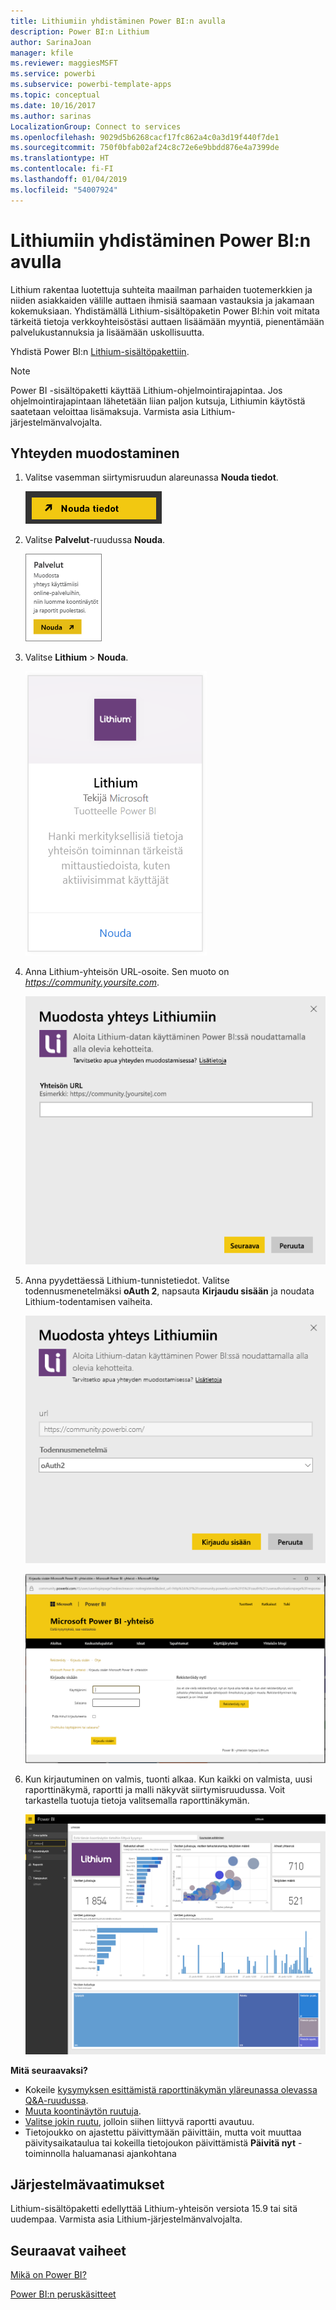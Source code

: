 ```yaml
---
title: Lithiumiin yhdistäminen Power BI:n avulla
description: Power BI:n Lithium
author: SarinaJoan
manager: kfile
ms.reviewer: maggiesMSFT
ms.service: powerbi
ms.subservice: powerbi-template-apps
ms.topic: conceptual
ms.date: 10/16/2017
ms.author: sarinas
LocalizationGroup: Connect to services
ms.openlocfilehash: 9029d5b6268cacf17fc862a4c0a3d19f440f7de1
ms.sourcegitcommit: 750f0bfab02af24c8c72e6e9bbdd876e4a7399de
ms.translationtype: HT
ms.contentlocale: fi-FI
ms.lasthandoff: 01/04/2019
ms.locfileid: "54007924"
---
```

# <a name="connect-to-lithium-with-power-bi"></a>Lithiumiin yhdistäminen Power BI:n avulla
Lithium rakentaa luotettuja suhteita maailman parhaiden tuotemerkkien ja niiden asiakkaiden välille auttaen ihmisiä saamaan vastauksia ja jakamaan kokemuksiaan. Yhdistämällä Lithium-sisältöpaketin Power BI:hin voit mitata tärkeitä tietoja verkkoyhteisöstäsi auttaen lisäämään myyntiä, pienentämään palvelukustannuksia ja lisäämään uskollisuutta. 

Yhdistä Power BI:n [Lithium-sisältöpakettiin](https://app.powerbi.com/getdata/services/lithium).

>[!NOTE]
>Power BI -sisältöpaketti käyttää Lithium-ohjelmointirajapintaa. Jos ohjelmointirajapintaan lähetetään liian paljon kutsuja, Lithiumin käytöstä saatetaan veloittaa lisämaksuja. Varmista asia Lithium-järjestelmänvalvojalta.

## <a name="how-to-connect"></a>Yhteyden muodostaminen
1. Valitse vasemman siirtymisruudun alareunassa **Nouda tiedot**.
   
   ![](media/service-connect-to-lithium/pbi_getdata.png) 
2. Valitse **Palvelut**-ruudussa **Nouda**.
   
   ![](media/service-connect-to-lithium/pbi_getservices.png) 
3. Valitse **Lithium** \> **Nouda**.
   
   ![](media/service-connect-to-lithium/lithiumconnect.png)
4. Anna Lithium-yhteisön URL-osoite. Sen muoto on *https://community.yoursite.com*.
   
   ![](media/service-connect-to-lithium/params.png)
5. Anna pyydettäessä Lithium-tunnistetiedot. Valitse todennusmenetelmäksi **oAuth 2**, napsauta **Kirjaudu sisään** ja noudata Lithium-todentamisen vaiheita.
   
   ![](media/service-connect-to-lithium/creds.png)
   
   ![](media/service-connect-to-lithium/creds2.png)
6. Kun kirjautuminen on valmis, tuonti alkaa. Kun kaikki on valmista, uusi raporttinäkymä, raportti ja malli näkyvät siirtymisruudussa. Voit tarkastella tuotuja tietoja valitsemalla raporttinäkymän.
   
    ![](media/service-connect-to-lithium/lithium.png)

**Mitä seuraavaksi?**

* Kokeile [kysymyksen esittämistä raporttinäkymän yläreunassa olevassa Q&A-ruudussa](consumer/end-user-q-and-a.md).
* [Muuta koontinäytön ruutuja](service-dashboard-edit-tile.md).
* [Valitse jokin ruutu](consumer/end-user-tiles.md), jolloin siihen liittyvä raportti avautuu.
* Tietojoukko on ajastettu päivittymään päivittäin, mutta voit muuttaa päivitysaikataulua tai kokeilla tietojoukon päivittämistä **Päivitä nyt** -toiminnolla haluamanasi ajankohtana

## <a name="system-requirements"></a>Järjestelmävaatimukset
Lithium-sisältöpaketti edellyttää Lithium-yhteisön versiota 15.9 tai sitä uudempaa. Varmista asia Lithium-järjestelmänvalvojalta.

## <a name="next-steps"></a>Seuraavat vaiheet
[Mikä on Power BI?](power-bi-overview.md)

[Power BI:n peruskäsitteet](consumer/end-user-basic-concepts.md)

